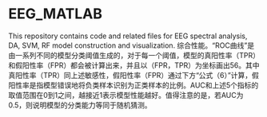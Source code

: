# EEG_MATLAB
This repository contains code and related files for EEG spectral analysis, DA, SVM, RF model construction and visualization.
综合性能。“ROC曲线”是由一系列不同的模型分类阈值生成的，对于每一个阈值，模型的真阳性率（TPR）和假阳性率（FPR）都会被计算出来，并且以（FPR，TPR）为坐标画出56。其中真阳性率（TPR）同上述敏感性，假阳性率（FPR）通过下方“公式（6）”计算，假阳性率是指模型错误地将负类样本识别为正类样本的比例。AUC和上述5个指标的取值范围在0到1之间，越接近1表示模型性能越好。值得注意的是，若AUC为0.5，则说明模型的分类能力等同于随机猜测。
